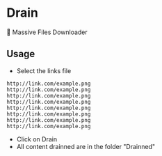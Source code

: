# Drain
🦇 Massive Files Downloader

## Usage
- Select the links file
```
http://link.com/example.png
http://link.com/example.png
http://link.com/example.png
http://link.com/example.png
http://link.com/example.png
http://link.com/example.png
http://link.com/example.png
http://link.com/example.png
```
- Click on Drain
- All content drainned are in the folder "Drainned"
